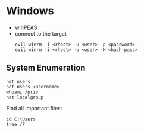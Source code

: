 # Windows

- [winPEAS](https://github.com/peass-ng/PEASS-ng/releases)
- connect to the target
    ```
    evil-winrm -i <rhost> -u <user> -p <password>
    evil-winrm -i <rhost> -u <user> -H <hash-pass> 
    ```

## System Enumeration

```
net users
net users <username>
whoami /priv
net localgroup
```

Find all important files:
```
cd C:\Users
tree /F
```
